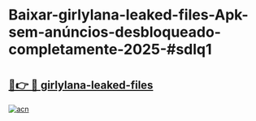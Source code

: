 # Baixar-girlylana-leaked-files-Apk-sem-anúncios-desbloqueado-completamente-2025-#sdlq1

# <h2><a href="https://ainizakaria.my?title=girlylana-leaked-files&ref=24M">🔗👉 🔴 girlylana-leaked-files</a></h2>

[![acn](https://github.com/user-attachments/assets/0f9c940e-d8b0-45ae-aac7-cd30a18b3e1c)](https://ainizakaria.my?title=girlylana-leaked-files&ref=24M)

